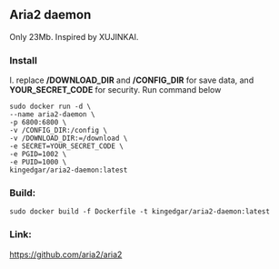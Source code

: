 Aria2 daemon
---
Only 23Mb. Inspired by XUJINKAI.  

### Install
I. replace **/DOWNLOAD_DIR** and **/CONFIG_DIR** for save data, and **YOUR_SECRET_CODE** for security. Run command below  
```
sudo docker run -d \
--name aria2-daemon \
-p 6800:6800 \
-v /CONFIG_DIR:/config \
-v /DOWNLOAD_DIR:=/download \
-e SECRET=YOUR_SECRET_CODE \
-e PGID=1002 \
-e PUID=1000 \
kingedgar/aria2-daemon:latest
```

### Build:  
`sudo docker build -f Dockerfile -t kingedgar/aria2-daemon:latest`  

### Link:  
https://github.com/aria2/aria2  
